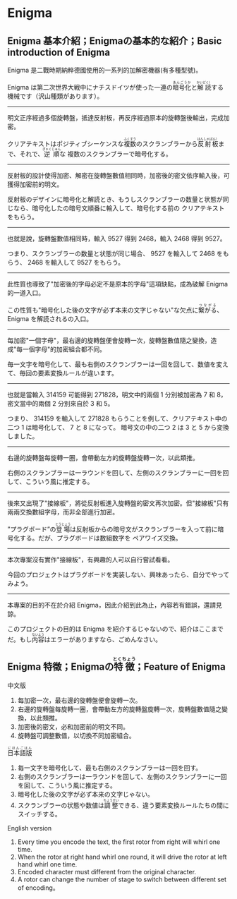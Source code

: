 # Enigma

## Enigma 基本介紹；Enigmaの基本的な紹介；Basic introduction of Enigma

Enigma 是二戰時期納粹德國使用的一系列的加解密機器(有多種型號)。

Enigma は第二次世界大戦中にナチスドイツが使った一連の<ruby>暗号化<rt>あんごうか</rt></ruby>と<ruby>解読<rt>かいどく）</ruby>する機械です（沢山種類があります）。

---

明文正序經過多個旋轉盤，抵達反射板，再反序經過原本的旋轉盤後輸出，完成加密。

クリアテキストはポジティブシーケンスな<ruby>複数<rt>ふくすう</rt></ruby>のスクランブラーから<ruby>反射板<rt>はんしゃばん）</ruby>まで、それで、<ruby>逆順<rt>ぎゃくじゅん</rt></ruby>な
複数のスクランブラーで暗号化する。

---

反射板的設計使得加密、解密在旋轉盤數值相同時，加密後的密文依序輸入後，可獲得加密前的明文。

反射板のデザインに暗号化と解読とき、もうしスクランブラーの数量と状態が同じなら、暗号化したの暗号文順番に輸入して、暗号化する前の
クリアテキストをもらう。

---

也就是說，旋轉盤數值相同時，輸入 9527 得到 2468，輸入 2468 得到 9527。

つまり、スクランブラーの数量と状態が同じ場合、 9527 を輸入して 2468 をもらう、 2468 を輸入して 9527 をもらう。

---

此性質也導致了"加密後的字母必定不是原本的字母"這項缺點，成為破解 Enigma 的一道入口。

この性質も"暗号化した後の文字が必ず本来の文字じゃない"な欠点に<ruby>繋がる<rt>つながる</rt></ruby>、Enigma を解読されるの入口。

---

每加密"一個字母"，最右邊的旋轉盤便會旋轉一次，旋轉盤數值隨之變換，造成"每一個字母"的加密組合都不同。

毎一文字を暗号化して、最も右側のスクランブラーは一回を回して、数値を変えて、毎回の要素変換ルールが違います。

---

也就是當輸入 314159 可能得到 271828，明文中的兩個 1 分別被加密為 7 和 8，密文當中的兩個 2 分別來自於 3 和 5。

つまり、 314159 を輸入して 271828 もらうことを例して、クリアテキスト中の二つ 1 は暗号化して、 7 と 8 になって。
暗号文の中の二つ 2 は 3 と 5 から変換しました。

---

右邊的旋轉盤每旋轉一圈，會帶動左方的旋轉盤旋轉一次，以此類推。

右側のスクランブラーは一ラウンドを回して、左側のスクランブラーに一回を回して、こういう風に推定する。

---

後來又出現了"接線板"，將從反射板進入旋轉盤的密文再次加密。但"接線板"只有兩兩交換數組字母，而非全部進行加密。

”プラグボード”の<ruby>登場<rt>とうじょう</rt></ruby>は反射板からの暗号文がスクランブラーを入って前に暗号化する。だが、プラグボードは数組数字を
ペアワイズ交換。

---

本次專案沒有實作"接線板"，有興趣的人可以自行嘗試看看。

今回のプロジェクトはプラグボードを実装しない、興味あったら、自分でやってみよう。

---

本專案的目的不在於介紹 Enigma，因此介紹到此為止，內容若有錯誤，還請見諒。

このプロジェクトの目的は Enigma を紹介するじゃないので、紹介はここまでだ。もし<ruby>内容<rt>ないよう</rt></ruby>はエラーがありますなら、ごめんなさい。

## Enigma 特徵；Enigmaの<ruby>特徴<rt>とくちょう</rt></ruby>；Feature of Enigma

中文版
1. 每加密一次，最右邊的旋轉盤便會旋轉一次。
2. 右邊的旋轉盤每旋轉一圈，會帶動左方的旋轉盤旋轉一次，旋轉盤數值隨之變換，以此類推。
3. 加密後的密文，必和加密前的明文不同。
4. 旋轉盤可調整數值，以切換不同加密組合。

<ruby>日本語版<rt>にほんごはん</rt></ruby>
1. 毎一文字を暗号化して、最も右側のスクランブラーは一回を回す。
2. 右側のスクランブラーは一ラウンドを回して、左側のスクランブラーに一回を回して、こういう風に推定する。
3. 暗号化した後の文字が必ず本来の文字じゃない。
4. スクランブラーの状態や数値は<ruby>調整<rt>ちょうせい</rt></ruby>できる、違う要素変換ルールたちの間にスイッチする。

English version
1. Every time you encode the text, the first rotor from right will whirl one time.
2. When the rotor at right hand whirl one round, it will drive the rotor at left hand whirl one time.
3. Encoded character must different from the original character.
4. A rotor can change the number of stage to switch between different set of encoding。
